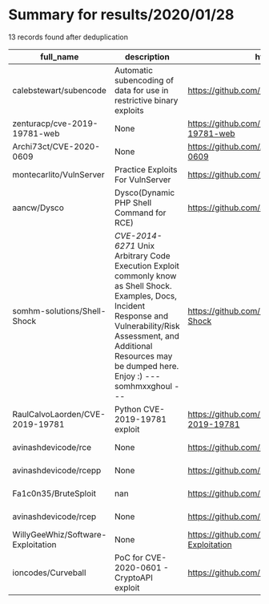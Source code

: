 
# Summary for results/2020/01/28
    
13 records found after deduplication

| full_name | description | html_url | matched_list | matched_count | pushed_at | size | stargazers_count | language | forks_count |
|------------------------------------|---------------------------------------------------------------------------------------------------------------------------------------------------------------------------------------------------------------------------------------|-------------------------------------------------------|------------------------|-----------------|---------------------------|--------|--------------------|------------|---------------|
| calebstewart/subencode | Automatic subencoding of data for use in restrictive binary exploits | https://github.com/calebstewart/subencode | ['exploit'] | 1 | 2020-01-28 05:32:46+00:00 | 17 | 2 | Python | 1 |
| zenturacp/cve-2019-19781-web | None | https://github.com/zenturacp/cve-2019-19781-web | ['cve-2'] | 1 | 2020-01-28 22:56:41+00:00 | 582 | 0 | Python | 0 |
| Archi73ct/CVE-2020-0609 | None | https://github.com/Archi73ct/CVE-2020-0609 | ['cve-2'] | 1 | 2020-01-28 12:36:04+00:00 | 101 | 1 | C++ | 3 |
| montecarlito/VulnServer | Practice Exploits For VulnServer | https://github.com/montecarlito/VulnServer | ['exploit'] | 1 | 2020-01-28 00:38:20+00:00 | 34 | 1 | | 0 |
| aancw/Dysco | Dysco(Dynamic PHP Shell Command for RCE) | https://github.com/aancw/Dysco | ['rce'] | 1 | 2020-01-28 06:46:03+00:00 | 2 | 3 | PHP | 1 |
| somhm-solutions/Shell-Shock | *CVE-2014-6271* Unix Arbitrary Code Execution Exploit commonly know as Shell Shock. Examples, Docs, Incident Response and Vulnerability/Risk Assessment, and Additional Resources may be dumped here. Enjoy :) --- somhmxxghoul --- | https://github.com/somhm-solutions/Shell-Shock | ['exploit'] | 1 | 2020-01-28 07:50:26+00:00 | 0 | 0 | | 0 |
| RaulCalvoLaorden/CVE-2019-19781 | Python CVE-2019-19781 exploit | https://github.com/RaulCalvoLaorden/CVE-2019-19781 | ['cve-2', 'exploit'] | 2 | 2020-01-28 15:30:20+00:00 | 18 | 1 | Python | 0 |
| avinashdevicode/rce | None | https://github.com/avinashdevicode/rce | ['rce'] | 1 | 2020-01-28 13:38:10+00:00 | 0 | 0 | | 0 |
| avinashdevicode/rcepp | None | https://github.com/avinashdevicode/rcepp | ['rce'] | 1 | 2020-01-28 17:44:25+00:00 | 4 | 0 | HTML | 0 |
| Fa1c0n35/BruteSploit | nan | https://github.com/Fa1c0n35/BruteSploit | ['sploit'] | 1 | 2020-01-28 15:51:53+00:00 | 5295 | 1 | Python | 0 |
| avinashdevicode/rcep | None | https://github.com/avinashdevicode/rcep | ['rce'] | 1 | 2020-01-28 17:51:43+00:00 | 0 | 0 | | 0 |
| WillyGeeWhiz/Software-Exploitation | None | https://github.com/WillyGeeWhiz/Software-Exploitation | ['exploit'] | 1 | 2020-01-28 18:39:57+00:00 | 10 | 0 | C++ | 0 |
| ioncodes/Curveball | PoC for CVE-2020-0601 - CryptoAPI exploit | https://github.com/ioncodes/Curveball | ['cve poc', 'exploit'] | 2 | 2020-01-28 22:06:57+00:00 | 20797 | 20 | C | 3 |
